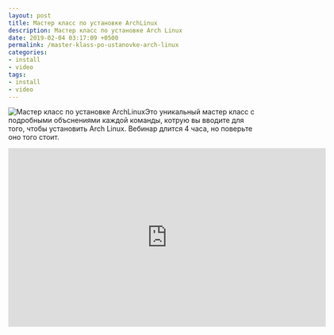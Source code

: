 ```yaml
---
layout: post
title: Мастер класс по установке ArchLinux
description: Мастер класс по установке Arch Linux
date: 2019-02-04 03:17:09 +0500
permalink: /master-klass-po-ustanovke-arch-linux
categories: 
- install
- video
tags:
- install
- video
---
```

<p><img alt="Мастер класс по установке ArchLinux" class="post-image rounded" src="https://ordanax.github.io/img/master-klass-po-ustanovke-arch-linux.png" />Это уникальный мастер класс с подробными объснениями каждой команды, котрую вы вводите для того, чтобы установить Arch Linux. Вебинар длится 4 часа, но поверьте оно того стоит.</p>

<p><iframe frameborder="0" height="360" src="https://www.youtube.com/embed/kTtzbPyD21M" width="640"></iframe></p>


